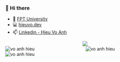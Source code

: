 <!--
**voanhhieu10250/voanhhieu10250** is a ✨ _special_ ✨ repository because its `README.md` (this file) appears on your GitHub profile.

Here are some ideas to get you started:

- 🔭 I’m currently working on ...
- 🌱 I’m currently learning ...
- 👯 I’m looking to collaborate on ...
- 🤔 I’m looking for help with ...
- 💬 Ask me about ...
- 📫 How to reach me: ...
- 😄 Pronouns: ...
- ⚡ Fun fact: ...
-->

### 👋 Hi there

- 🔭 [FPT University](https://hcmuni.fpt.edu.vn)
- 💻 [hieuvo.dev](https://hieuvo.dev)
- 📫 [Linkedin - Hieu Vo Anh](https://www.linkedin.com/in/voanhhieu)


<div align="center">
  <img src="https://github.com/voanhhieu10250/voanhhieu10250/assets/71920232/83c407fd-7a72-4767-bbc5-d7fc03e7cfd8" />
</div>

<div align="center">
  <img align="left" src="https://github-readme-stats.vercel.app/api/top-langs?username=voanhhieu10250&show_icons=true&locale=en&layout=compact" alt="vo anh hieu" />
</div>

<div align="center">
  <img align="center" src="https://github-readme-stats.vercel.app/api?username=voanhhieu10250&show_icons=true&locale=en" alt="vo anh hieu" />
</div>


<div><img align="center" src="https://github-readme-streak-stats.herokuapp.com/?user=voanhhieu10250&" alt="vo anh hieu" /></div>
